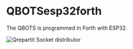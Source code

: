 # QBOTSesp32forth
The QBOTS is programmed in Forth with ESP32.


![Qrepartit](https://github.com/photoplane/QBOTSesp32forth/assets/31778273/8ca08613-669d-4d2e-94df-56c64b171388)
Socket distributor
